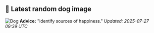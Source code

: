 ## 🐶 Latest random dog image
![Dog](https://images.dog.ceo/breeds/affenpinscher/n02110627_7770.jpg)
**Advice:** "Identify sources of happiness."
*Updated: 2025-07-27 09:39 UTC*
